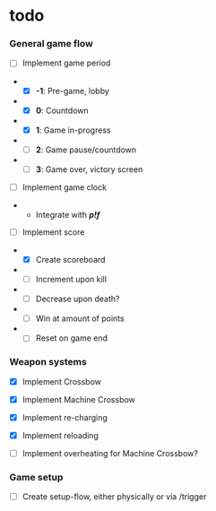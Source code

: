 # todo

### General game flow
- [ ] Implement game period
- - [x] **-1**: Pre-game, lobby
- - [x] **0**: Countdown
- - [x] **1**: Game in-progress
- - [ ] **2**: Game pause/countdown
- - [ ] **3**: Game over, victory screen

- [ ] Implement game clock
- - Integrate with ***p!f***

- [ ] Implement score
- - [x] Create scoreboard
- - [ ] Increment upon kill
- - [ ] Decrease upon death?
- - [ ] Win at amount of points
- - [ ] Reset on game end

### Weapon systems
- [x] Implement Crossbow
- [x] Implement Machine Crossbow

- [x] Implement re-charging
- [x] Implement reloading
- [ ] Implement overheating for Machine Crossbow?

### Game setup
- [ ] Create setup-flow, either physically or via /trigger